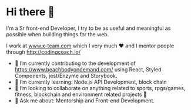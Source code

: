 # Hi there 👋

I'm a Sr front-end Developer, I try to be as useful and meaningful as possible when building things for the web.

I work at www.x-team.com which I very much ❤️ and I mentor people through http://codingcoach.io/

- 🔭 I’m currently contributing to the development of https://www.beachbodyondemand.com/ using React, Styled Components, jest/Enzyme and Storybook.
- 🌱 I’m currently learning: Node.js API Development, block chain
- 👯 I’m looking to collaborate on anything related to sports, rpgs/games, fitness, blockchain and environment related projects 🌳
- 💬 Ask me about: Mentorship and Front-end Development.
